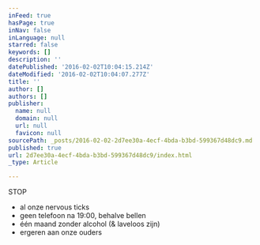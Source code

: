```yaml
---
inFeed: true
hasPage: true
inNav: false
inLanguage: null
starred: false
keywords: []
description: ''
datePublished: '2016-02-02T10:04:15.214Z'
dateModified: '2016-02-02T10:04:07.277Z'
title: ''
author: []
authors: []
publisher:
  name: null
  domain: null
  url: null
  favicon: null
sourcePath: _posts/2016-02-02-2d7ee30a-4ecf-4bda-b3bd-599367d48dc9.md
published: true
url: 2d7ee30a-4ecf-4bda-b3bd-599367d48dc9/index.html
_type: Article

---
```

STOP

- al onze nervous ticks  
- geen telefoon na 19:00, behalve bellen  
- één maand zonder alcohol (& laveloos zijn)  
- ergeren aan onze ouders